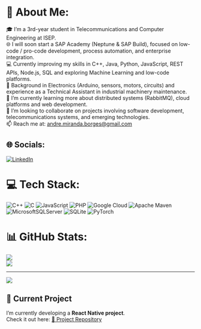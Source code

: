 # 💫 About Me:
🎓 I’m a 3rd-year student in Telecommunications and Computer Engineering at ISEP.<br>🌐 I will soon start a SAP Academy (Neptune & SAP Build), focused on low-code / pro-code development, process automation, and enterprise integration.<br>💻 Currently improving my skills in C++, Java, Python, JavaScript, REST APIs, Node.js, SQL and exploring Machine Learning and low-code platforms.<br>🔧 Background in Electronics (Arduino, sensors, motors, circuits) and experience as a Technical Assistant in industrial machinery maintenance.<br>🌱 I’m currently learning more about distributed systems (RabbitMQ), cloud platforms and web development.<br>🤝 I’m looking to collaborate on projects involving software development, telecommunications systems, and emerging technologies.<br>📫 Reach me at: andre.miranda.borges@gmail.com


## 🌐 Socials:
[![LinkedIn](https://img.shields.io/badge/LinkedIn-%230077B5.svg?logo=linkedin&logoColor=white)](https://linkedin.com/in/https://www.linkedin.com/in/andr%C3%A9-borges-4a3468379/) 

# 💻 Tech Stack:
![C++](https://img.shields.io/badge/c++-%2300599C.svg?style=for-the-badge&logo=c%2B%2B&logoColor=white) ![C](https://img.shields.io/badge/c-%2300599C.svg?style=for-the-badge&logo=c&logoColor=white) ![JavaScript](https://img.shields.io/badge/javascript-%23323330.svg?style=for-the-badge&logo=javascript&logoColor=%23F7DF1E) ![PHP](https://img.shields.io/badge/php-%23777BB4.svg?style=for-the-badge&logo=php&logoColor=white) ![Google Cloud](https://img.shields.io/badge/GoogleCloud-%234285F4.svg?style=for-the-badge&logo=google-cloud&logoColor=white) ![Apache Maven](https://img.shields.io/badge/Apache%20Maven-C71A36?style=for-the-badge&logo=Apache%20Maven&logoColor=white) ![MicrosoftSQLServer](https://img.shields.io/badge/Microsoft%20SQL%20Server-CC2927?style=for-the-badge&logo=microsoft%20sql%20server&logoColor=white) ![SQLite](https://img.shields.io/badge/sqlite-%2307405e.svg?style=for-the-badge&logo=sqlite&logoColor=white) ![PyTorch](https://img.shields.io/badge/PyTorch-%23EE4C2C.svg?style=for-the-badge&logo=PyTorch&logoColor=white)
# 📊 GitHub Stats:
![](https://nirzak-streak-stats.vercel.app/?user=ABorges2003&theme=dark&hide_border=false)<br/>
![](https://github-readme-stats.vercel.app/api/top-langs/?username=ABorges2003&theme=dark&hide_border=false&include_all_commits=false&count_private=false&layout=compact)

---
[![](https://visitcount.itsvg.in/api?id=ABorges2003&icon=0&color=0)](https://visitcount.itsvg.in)

<!-- Proudly created with GPRM ( https://gprm.itsvg.in ) -->

## 📱 Current Project
I’m currently developing a **React Native project**.  
Check it out here: [📂 Project Repository](https://github.com/ABorges2003/ReactNative_Project)


